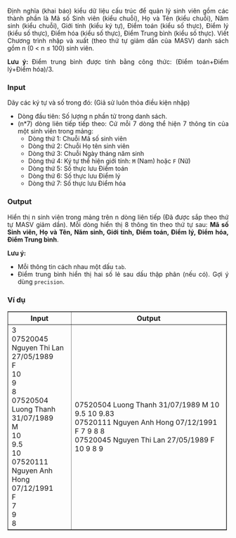 <div class="problem_description" id="problem_description">
			<p style="text-align: justify;">Định nghĩa (khai báo) kiểu dữ liệu cấu trúc để quản lý sinh viên gồm các thành phần là Mã số Sinh viên (kiểu chuỗi), Họ và Tên (kiểu chuỗi), Năm sinh (kiểu chuỗi), Giới tính (kiểu ký tự), Điểm toán (kiểu số thực), Điểm lý (kiểu số thực), Điểm hóa (kiểu số thực), Điểm Trung bình (kiểu số thực). Viết Chương trình nhập và xuất (theo thứ tự giảm dần của MASV) danh sách gồm n (0 &lt; n ≤ 100) sinh viên.</p>

<p style="text-align: justify;"><strong>Lưu ý: </strong>Điểm trung bình được tính bằng công thức: (Điểm toán+Điểm lý+Điểm hóa)/3.</p>

<p style="text-align: justify;"><!--<h3><span class="math-tex">\(S={ }\)</span></h3>
--></p>

<h3 style="text-align: justify;"><strong>Input</strong></h3>

<p style="text-align: justify;">Dãy các ký tự và số trong đó: (Giả sử luôn thỏa điều kiện nhập)</p>

<ul>
	<li style="text-align: justify;">Dòng đầu tiên: Số lượng n phần tử trong danh sách.</li>
	<li style="text-align: justify;">(n*7) dòng liên tiếp tiếp theo: Cứ mỗi 7 dòng thể hiện 7 thông tin của một sinh viên trong mảng:
	<ul>
		<li>Dòng thứ 1: Chuỗi Mã số sinh viên</li>
		<li>Dòng thứ 2: Chuỗi Họ tên sinh viên</li>
		<li>Dòng thứ 3: Chuỗi Ngày tháng năm sinh</li>
		<li>Dòng thứ 4: Ký tự thể hiện giới tính: <code>M</code> (Nam) hoặc <code>F</code> (Nữ)</li>
		<li>Dòng thứ 5: Số thực lưu Điểm toán</li>
		<li>Dòng thứ 6: Số thực lưu Điểm lý</li>
		<li>Dòng thứ 7: Số thực lưu Điểm hóa</li>
	</ul>
	</li>
</ul>

<h3><strong>Output</strong></h3>

<p style="text-align: justify;">Hiển thị n sinh viên trong mảng trên n dòng liên tiếp (Đã được sắp theo thứ tự MASV giảm dần). Mỗi dòng hiển thị 8 thông tin theo thứ tự sau: <strong> Mã số Sinh viên, Họ và Tên, Năm sinh, Giới tính, Điểm toán, Điểm lý, Điểm hóa, Điểm Trung bình</strong>.</p>

<p style="text-align: justify;"><strong>Lưu ý:</strong></p>

<ul>
	<li style="text-align: justify;">Mỗi thông tin cách nhau một dấu <code>tab</code>.</li>
	<li style="text-align: justify;">Điểm trung bình hiển thị hai số lẻ sau dấu thập phân (nếu có). Gợi ý dùng <code>precision</code>.</li>
</ul>

<h3><strong>Ví dụ</strong></h3>

<table align="center" border="1" cellpadding="1" cellspacing="1" style="width:500px">
	<thead>
		<tr>
			<th scope="col" style="text-align: center;"><strong>Input</strong></th>
			<th scope="col" style="text-align: center;"><strong>Output</strong></th>
		</tr>
	</thead>
	<tbody>
		<tr>
			<td>3<br>
07520045<br>
Nguyen Thi Lan<br>
27/05/1989<br>
F<br>
10<br>
9<br>
8<br>
07520504<br>
Luong Thanh<br>
31/07/1989<br>
M<br>
10<br>
9.5<br>
10<br>
07520111<br>
Nguyen Anh Hong<br>
07/12/1991<br>
F<br>
7<br>
9<br>
8<br>
			</td>
			<td>07520504	Luong Thanh	31/07/1989	M	10	9.5	10	9.83<br>
07520111	Nguyen Anh Hong	07/12/1991	F	7	9	8	8<br>
07520045	Nguyen Thi Lan	27/05/1989	F	10	9	8	9<br>
			</td>
		</tr>
	</tbody>
</table>
		</div>